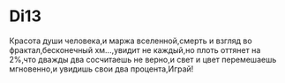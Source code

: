 # Di13
Красота души человека,и маржа вселенной,смерть и взгляд во фрактал,бесконечный хм...,увидит не каждый,но плоть оттянет на 2%,что дважды два сосчитаешь не верно,и свет и цвет перемешаешь мгновенно,и увидишь свои два процента,Играй!

